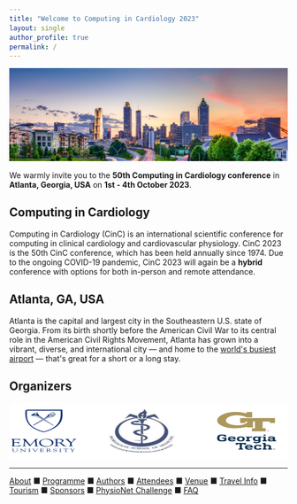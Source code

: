 ```yaml
---
title: "Welcome to Computing in Cardiology 2023"
layout: single
author_profile: true
permalink: /
---
```


![Atlanta skyline](/assets/img/skyline.jpg)

We warmly invite you to the **50th Computing in Cardiology conference** in **Atlanta, Georgia, USA** on **1st - 4th October 2023**.

## Computing in Cardiology
Computing in Cardiology (CinC) is an international scientific conference for computing in clinical cardiology and cardiovascular physiology. CinC 2023 is the 50th CinC conference, which has been held annually since 1974. Due to the ongoing COVID-19 pandemic, CinC 2023 will again be a **hybrid** conference with options for both in-person and remote attendance.

## Atlanta, GA, USA
Atlanta is the capital and largest city in the Southeastern U.S. state of Georgia. From its birth shortly before the American Civil War to its central role in the American Civil Rights Movement, Atlanta has grown into a vibrant, diverse, and international city — and home to the [world's busiest airport](../travel)  — that's great for a short or a long stay.

## Organizers
<p align="center"><img src="/assets/img/logos.svg" width="600" height="100"></p>

---

[About](../about/) &#9632; [Programme](../programme/) &#9632; [Authors](../authors) &#9632; [Attendees](../attendees/) &#9632; [Venue](../venue/) &#9632; [Travel Info](../travel) &#9632; [Tourism](../tourism/) &#9632; [Sponsors](../sponsors/) &#9632; [PhysioNet Challenge](../challenge/) &#9632; [FAQ](../faq/)
